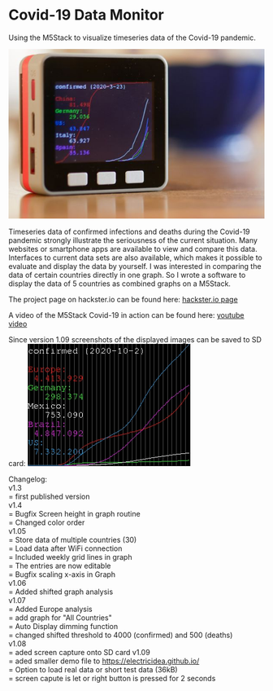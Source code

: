 # Covid-19 Data Monitor
Using the M5Stack to visualize timeseries data of the Covid-19 pandemic.

![M5StickC](/images/M5Stack_Covid19_monitor.jpg)

Timeseries data of confirmed infections and deaths during the Covid-19 pandemic strongly illustrate the seriousness of the current situation.
Many websites or smartphone apps are available to view and compare this data. Interfaces to current data sets are also available, which makes it possible to evaluate and display the data by yourself.
I was interested in comparing the data of certain countries directly in one graph. So I wrote a software to display the data of 5 countries as combined graphs on a M5Stack.

The project page on hackster.io can be found here:
[hackster.io page](https://www.hackster.io/hague/covid-19-data-monitor-dfd267)

A video of the M5Stack Covid-19 in action can be found here:
[youtube video](https://youtu.be/79UIikXWLLQ)

Since version 1.09 screenshots of the displayed images can be saved to SD card:
![M5StickC](/images/graph_1.jpg)

Changelog:  
v1.3  
   = first published version  
v1.4  
   = Bugfix Screen height in graph routine  
   = Changed color order  
v1.05  
   = Store data of multiple countries (30)  
   = Load data after WiFi connection  
   = Included weekly grid lines in graph  
   = The entries are now editable  
   = Bugfix scaling x-axis in Graph  
v1.06  
   = Added shifted graph analysis  
v1.07  
   = Added Europe analysis  
   = add graph for "All Countries"  
   = Auto Display dimming function  
   = changed shifted threshold to 4000 (confirmed) and 500 (deaths)  
v1.08  
   = aded screen capture onto SD card
v1.09  
   = aded smaller demo file to https://electricidea.github.io/  
   = Option to load real data or short test data (36kB)  
   = screen capute is let or right button is pressed for 2 seconds  
